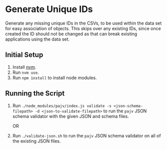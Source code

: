 # Generate Unique IDs
Generate any missing unique IDs in the CSVs, to be used within the data set for easy association of objects. This skips over any existing IDs, since once created the ID should not be changed as that can break existing applications using the data set.

## Initial Setup
1. Install [nvm](https://github.com/nvm-sh/nvm#installing-and-updating).
3. Run `nvm use`.
2. Run `npm install` to install node modules.

## Running the Script
1. Run `./node_modules/pajv/index.js validate -s <json-schema-filepath> -d <json-to-validate-filepath>` to run the `pajv` JSON schema validator with the given JSON and schema files.

    OR

2. Run `./validate-json.sh` to run the `pajv` JSON schema validator on all of the existing JSON files.